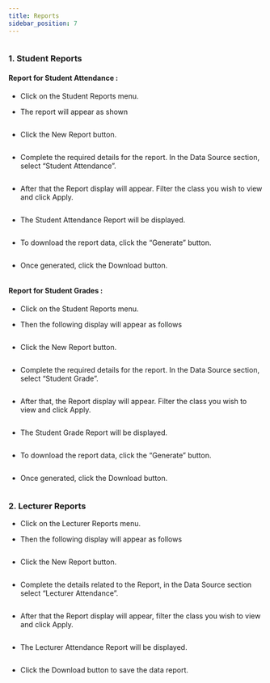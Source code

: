 ```yaml
---
title: Reports
sidebar_position: 7
---
```

![]()

### 1. Student Reports

#### Report for Student Attendance :

* Click on the Student Reports menu.
* The report will appear as shown

  ![]()
* Click the New Report button.

  ![]()
* Complete the required details for the report. In the Data Source section, select “Student Attendance”.

  ![]()
* After that the Report display will appear. Filter the class you wish to view and click Apply.

  ![]()
* The Student Attendance Report will be displayed.

  ![]()
* To download the report data, click the “Generate” button.

  ![]()
* Once generated, click the Download button.

  ![]()

#### Report for Student Grades :

* Click on the Student Reports menu.
* Then the following display will appear as follows

  ![]()
* Click the New Report button.

  ![]()
* Complete the required details for the report. In the Data Source section, select “Student Grade”.

  ![]()
* After that, the Report display will appear. Filter the class you wish to view and click Apply.

  ![]()
* The Student Grade Report will be displayed.

  ![]()
* To download the report data, click the “Generate” button.

  ![]()
* Once generated, click the Download button.

  ![]()



### 2. Lecturer Reports

* Click on the Lecturer Reports menu.
* Then the following display will appear as follows

  ![]()
* Click the New Report button.

  ![]()
* Complete the details related to the Report, in the Data Source section select “Lecturer Attendance”.

  ![]()
* After that the Report display will appear, filter the class you wish to view and click Apply.

  ![]()
* The Lecturer Attendance Report will be displayed.

  ![]()
* Click the Download button to save the data report.

  ![]()
